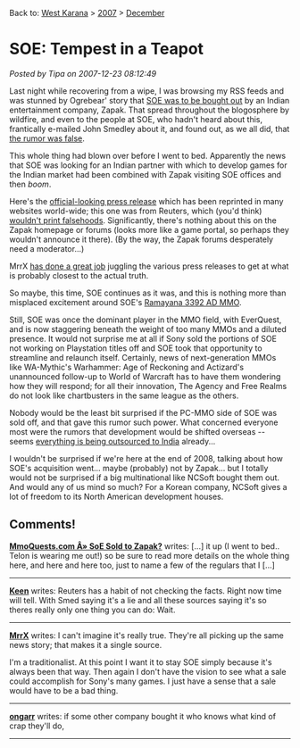 Back to: [West Karana](/posts/westkarana.md) > [2007](/posts/2007/westkarana.md) > [December](./westkarana.md)
# SOE: Tempest in a Teapot

*Posted by Tipa on 2007-12-23 08:12:49*

Last night while recovering from a wipe, I was browsing my RSS feeds and was stunned by Ogrebear' story that [SOE was to be bought out](http://ogrebear.com/?p=325) by an Indian entertainment company, Zapak. That spread throughout the blogosphere by wildfire, and even to the people at SOE, who hadn't heard about this, frantically e-mailed John Smedley about it, and found out, as we all did, that [the rumor was false](http://www.massively.com/2007/12/23/john-smedley-sony-online-is-not-getting-purchased-by-zapak/).

This whole thing had blown over before I went to bed. Apparently the news that SOE was looking for an Indian partner with which to develop games for the Indian market had been combined with Zapak visiting SOE offices and then *boom*. 

Here's the [official-looking press release](http://www.reuters.com/article/mergersNews/idUSBOM22006020071223) which has been reprinted in many websites world-wide; this one was from Reuters, which (you'd think) [wouldn't print falsehoods](http://www.ynetnews.com/articles/0,7340,L-3286966,00.html). Significantly, there's nothing about this on the Zapak homepage or forums (looks more like a game portal, so perhaps they wouldn't announce it there). (By the way, the Zapak forums desperately need a moderator...)

MrrX [has done a great job](http://mrrx.wordpress.com/2007/12/22/the-most-amazing-story-in-mmo-history-except-its-false/) juggling the various press releases to get at what is probably closest to the actual truth.

So maybe, this time, SOE continues as it was, and this is nothing more than misplaced excitement around SOE's [Ramayana 3392 AD MMO](http://www.joystiq.com/2007/08/09/soe-announces-ramayan-3392-a-d-mmo/).

Still, SOE was once the dominant player in the MMO field, with EverQuest, and is now staggering beneath the weight of too many MMOs and a diluted presence. It would not surprise me at all if Sony sold the portions of SOE not working on Playstation titles off and SOE took that opportunity to streamline and relaunch itself. Certainly, news of next-generation MMOs like WA-Mythic's Warhammer: Age of Reckoning and Actizard's unannounced follow-up to World of Warcraft has to have them wondering how they will respond; for all their innovation, The Agency and Free Realms do not look like chartbusters in the same league as the others.

Nobody would be the least bit surprised if the PC-MMO side of SOE was sold off, and that gave this rumor such power. What concerned everyone most were the rumors that development would be shifted overseas -- seems [everything is being outsourced to India](http://rogerebert.suntimes.com/apps/pbcs.dll/article?AID=/20060119/REVIEWS/60110006) already...

I wouldn't be surprised if we're here at the end of 2008, talking about how SOE's acquisition went... maybe (probably) not by Zapak... but I totally would not be surprised if a big multinational like NCSoft bought them out. And would any of us mind so much? For a Korean company, NCSoft gives a lot of freedom to its North American development houses.

## Comments!

**[MmoQuests.com Â» SoE Sold to Zapak?](http://mmoquests.com/2007/12/23/soe-sold-to-zapak/)** writes: [...] it up (I went to bed.. Telon is wearing me out!) so be sure to read more details on the whole thing here, and here and here too, just to name a few of the regulars that I [...]

---

**[Keen](http://www.keenandgraev.com)** writes: Reuters has a habit of not checking the facts. Right now time will tell. With Smed saying it's a lie and all these sources saying it's so theres really only one thing you can do: Wait.

---

**[MrrX](http://mrrx.wordpress.com)** writes: I can't imagine it's really true. They're all picking up the same news story; that makes it a single source.

I'm a traditionalist. At this point I want it to stay SOE simply because it's always been that way. Then again I don't have the vision to see what a sale could accomplish for Sony's many games. I just have a sense that a sale would have to be a bad thing.

---

**[ongarr](http://spikedoucet@yahoo.com)** writes: if some other company bought it who knows what kind of crap they'll do,

---

